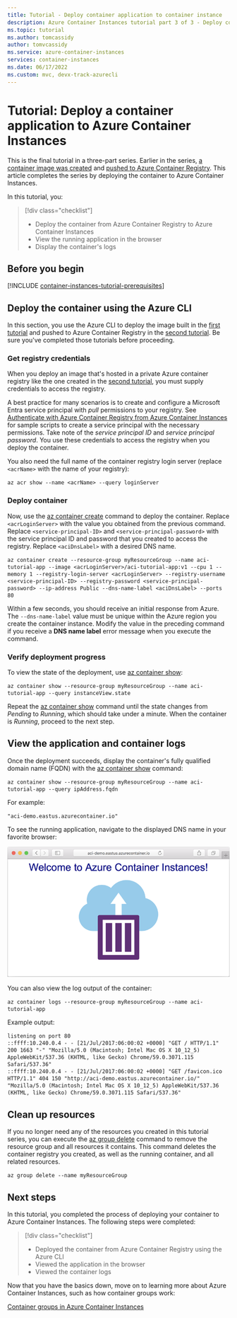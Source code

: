 ```yaml
---
title: Tutorial - Deploy container application to container instance
description: Azure Container Instances tutorial part 3 of 3 - Deploy container application to Azure Container Instances
ms.topic: tutorial
ms.author: tomcassidy
author: tomvcassidy
ms.service: azure-container-instances
services: container-instances
ms.date: 06/17/2022
ms.custom: mvc, devx-track-azurecli
---
```


# Tutorial: Deploy a container application to Azure Container Instances

This is the final tutorial in a three-part series. Earlier in the series, [a container image was created](container-instances-tutorial-prepare-app.md) and [pushed to Azure Container Registry](container-instances-tutorial-prepare-acr.md). This article completes the series by deploying the container to Azure Container Instances.

In this tutorial, you:

> [!div class="checklist"]
> * Deploy the container from Azure Container Registry to Azure Container Instances
> * View the running application in the browser
> * Display the container's logs

## Before you begin

[!INCLUDE [container-instances-tutorial-prerequisites](../../includes/container-instances-tutorial-prerequisites.md)]

## Deploy the container using the Azure CLI

In this section, you use the Azure CLI to deploy the image built in the [first tutorial](container-instances-tutorial-prepare-app.md) and pushed to Azure Container Registry in the [second tutorial](container-instances-tutorial-prepare-acr.md). Be sure you've completed those tutorials before proceeding.

### Get registry credentials

When you deploy an image that's hosted in a private Azure container registry like the one created in the [second tutorial](container-instances-tutorial-prepare-acr.md), you must supply credentials to access the registry. 

A best practice for many scenarios is to create and configure a Microsoft Entra service principal with *pull* permissions to your registry. See [Authenticate with Azure Container Registry from Azure Container Instances](../container-registry/container-registry-auth-aci.md) for sample scripts to create a service principal with the necessary permissions. Take note of the *service principal ID* and *service principal password*. You use these credentials to access the registry when you deploy the container.

You also need the full name of the container registry login server (replace `<acrName>` with the name of your registry):

```azurecli
az acr show --name <acrName> --query loginServer
```

### Deploy container

Now, use the [az container create][az-container-create] command to deploy the container. Replace `<acrLoginServer>` with the value you obtained from the previous command. Replace `<service-principal-ID>` and `<service-principal-password>` with the service principal ID and password that you created to access the registry. Replace `<aciDnsLabel>` with a desired DNS name.

```azurecli
az container create --resource-group myResourceGroup --name aci-tutorial-app --image <acrLoginServer>/aci-tutorial-app:v1 --cpu 1 --memory 1 --registry-login-server <acrLoginServer> --registry-username <service-principal-ID> --registry-password <service-principal-password> --ip-address Public --dns-name-label <aciDnsLabel> --ports 80
```

Within a few seconds, you should receive an initial response from Azure. The `--dns-name-label` value must be unique within the Azure region you create the container instance. Modify the value in the preceding command if you receive a **DNS name label** error message when you execute the command.

### Verify deployment progress

To view the state of the deployment, use [az container show][az-container-show]:

```azurecli
az container show --resource-group myResourceGroup --name aci-tutorial-app --query instanceView.state
```

Repeat the [az container show][az-container-show] command until the state changes from *Pending* to *Running*, which should take under a minute. When the container is *Running*, proceed to the next step.

## View the application and container logs

Once the deployment succeeds, display the container's fully qualified domain name (FQDN) with the [az container show][az-container-show] command:

```azurecli
az container show --resource-group myResourceGroup --name aci-tutorial-app --query ipAddress.fqdn
```

For example:
```output
"aci-demo.eastus.azurecontainer.io"
```

To see the running application, navigate to the displayed DNS name in your favorite browser:

![Hello world app in the browser][aci-app-browser]

You can also view the log output of the container:

```azurecli
az container logs --resource-group myResourceGroup --name aci-tutorial-app
```

Example output:

```output
listening on port 80
::ffff:10.240.0.4 - - [21/Jul/2017:06:00:02 +0000] "GET / HTTP/1.1" 200 1663 "-" "Mozilla/5.0 (Macintosh; Intel Mac OS X 10_12_5) AppleWebKit/537.36 (KHTML, like Gecko) Chrome/59.0.3071.115 Safari/537.36"
::ffff:10.240.0.4 - - [21/Jul/2017:06:00:02 +0000] "GET /favicon.ico HTTP/1.1" 404 150 "http://aci-demo.eastus.azurecontainer.io/" "Mozilla/5.0 (Macintosh; Intel Mac OS X 10_12_5) AppleWebKit/537.36 (KHTML, like Gecko) Chrome/59.0.3071.115 Safari/537.36"
```

## Clean up resources

If you no longer need any of the resources you created in this tutorial series, you can execute the [az group delete][az-group-delete] command to remove the resource group and all resources it contains. This command deletes the container registry you created, as well as the running container, and all related resources.

```azurecli-interactive
az group delete --name myResourceGroup
```

## Next steps

In this tutorial, you completed the process of deploying your container to Azure Container Instances. The following steps were completed:

> [!div class="checklist"]
> * Deployed the container from Azure Container Registry using the Azure CLI
> * Viewed the application in the browser
> * Viewed the container logs

Now that you have the basics down, move on to learning more about Azure Container Instances, such as how container groups work:

[Container groups in Azure Container Instances](container-instances-container-groups.md)

<!-- IMAGES -->
[aci-app-browser]: ./media/container-instances-quickstart/aci-app-browser.png

<!-- LINKS - external -->
[docker-linux]: https://docs.docker.com/engine/installation/#supported-platforms
[docker-login]: https://docs.docker.com/engine/reference/commandline/login/
[docker-mac]: https://docs.docker.com/docker-for-mac/
[docker-push]: https://docs.docker.com/engine/reference/commandline/push/
[docker-tag]: https://docs.docker.com/engine/reference/commandline/tag/
[docker-windows]: https://docs.docker.com/docker-for-windows/

<!-- LINKS - internal -->
[az-container-create]: /cli/azure/container#az_container_create
[az-container-show]: /cli/azure/container#az_container_show
[az-group-delete]: /cli/azure/group#az_group_delete
[azure-cli-install]: /cli/azure/install-azure-cli
[prepare-app]: ./container-instances-tutorial-prepare-app.md
